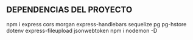 ## DEPENDENCIAS DEL PROYECTO

npm i express cors morgan express-handlebars sequelize pg pg-hstore dotenv express-fileupload jsonwebtoken
npm i nodemon -D